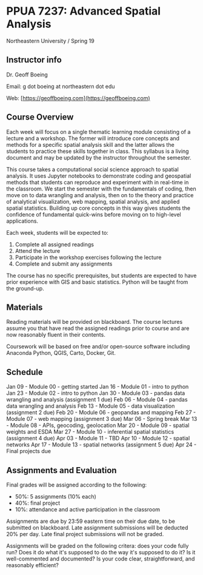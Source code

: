 # PPUA 7237: Advanced Spatial Analysis

Northeastern University / Spring 19

## Instructor info

Dr. Geoff Boeing

Email: g dot boeing at northeastern dot edu

Web: [https://geoffboeing.com](https://geoffboeing.com)

## Course Overview

Each week will focus on a single thematic learning module consisting of a lecture and a workshop. The former will introduce core concepts and methods for a specific spatial analysis skill and the latter allows the students to practice these skills together in class. This syllabus is a living document and may be updated by the instructor throughout the semester.

This course takes a computational social science approach to spatial analysis. It uses Jupyter notebooks to demonstrate coding and geospatial methods that students can reproduce and experiment with in real-time in the classroom. We start the semester with the fundamentals of coding, then move on to data wrangling and analysis, then on to the theory and practice of analytical visualization, web mapping, spatial analysis, and applied spatial statistics. Building up core concepts in this way gives students the confidence of fundamental quick-wins before moving on to high-level applications.

Each week, students will be expected to:

  1. Complete all assigned readings
  2. Attend the lecture
  3. Participate in the workshop exercises following the lecture
  4. Complete and submit any assignments

The course has no specific prerequisites, but students are expected to have prior experience with GIS and basic statistics. Python will be taught from the ground-up.

## Materials

Reading materials will be provided on blackboard. The course lectures assume you that have read the assigned readings prior to course and are now reasonably fluent in their contents.

Coursework will be based on free and/or open-source software including Anaconda Python, QGIS, Carto, Docker, Git.

## Schedule

Jan 09 - Module 00 - getting started
Jan 16 - Module 01 - intro to python
Jan 23 - Module 02 - intro to python
Jan 30 - Module 03 - pandas data wrangling and analysis (assignment 1 due)
Feb 06 - Module 04 - pandas data wrangling and analysis
Feb 13 - Module 05 - data visualization (assignment 2 due)
Feb 20 - Module 06 - geopandas and mapping
Feb 27 - Module 07 - web mapping (assignment 3 due)
Mar 06 - Spring break
Mar 13 - Module 08 - APIs, geocoding, geolocation
Mar 20 - Module 09 - spatial weights and ESDA
Mar 27 - Module 10 - inferential spatial statistics (assignment 4 due)
Apr 03 - Module 11 - TBD
Apr 10 - Module 12 - spatial networks
Apr 17 - Module 13 - spatial networks (assignment 5 due)
Apr 24 - Final projects due

## Assignments and Evaluation

Final grades will be assigned according to the following:

  - 50%: 5 assignments (10% each)
  - 40%: final project
  - 10%: attendance and active participation in the classroom

Assignments are due by 23:59 eastern time on their due date, to be submitted on blackboard. Late assignment submissions will be deducted 20% per day. Late final project submissions will not be graded.

Assignments will be graded on the following critera: does your code fully run? Does it do what it's supposed to do the way it's supposed to do it? Is it well-commented and documented? Is your code clear, straightforward, and reasonably efficient?

